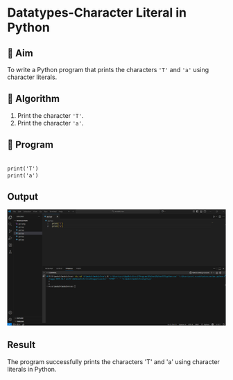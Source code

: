 # Datatypes-Character Literal in Python

## 🎯 Aim
To write a Python program that prints the characters `'T'` and `'a'` using character literals.

## 🧠 Algorithm
1. Print the character `'T'`.
2. Print the character `'a'`.

## 🧾 Program
```

print('T')
print('a')

```
## Output
![alt text](<Screenshot 2025-10-19 133258.png>)
## Result
The program successfully prints the characters 'T' and 'a' using character literals in Python.
